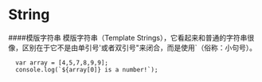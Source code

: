 # String

####模版字符串
模版字符串（Template Strings），它看起来和普通的字符串很像，区别在于它不是由单引号'或者双引号"来闭合，而是使用`（俗称：小句号）。

      var array = [4,5,7,8,9,9];
      console.log(`${array[0]} is a number!`);
      
